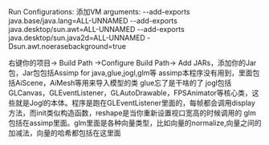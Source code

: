 Run Configurations:
添加VM arguments:
--add-exports java.base/java.lang=ALL-UNNAMED
--add-exports java.desktop/sun.awt=ALL-UNNAMED
--add-exports java.desktop/sun.java2d=ALL-UNNAMED
 -Dsun.awt.noerasebackground=true



 
右键你的项目-> Build Path ->Configure Build Path-> Add JARs，添加你的Jar包，Jar包包括Assimp for java,glue,jogl,glm等
assimp本程序没有用到，里面包括AiScene，AiMesh等用来导入模型的类
glue忘了是干啥的了
jogl包括GLCanvas，GLEventListener，GLAutoDrawable，FPSAnimator等核心类，这些就是Jogl的本体。程序是跑在GLEventListener里面的，每帧都会调用display方法，而init类似构造函数，reshape是当你重新设置视口宽高的时候调用的
glm包括在assimp里面。glm里面是各种向量类型，比如向量的normalize,向量之间的加减法，向量的哈希都包括在这里面
